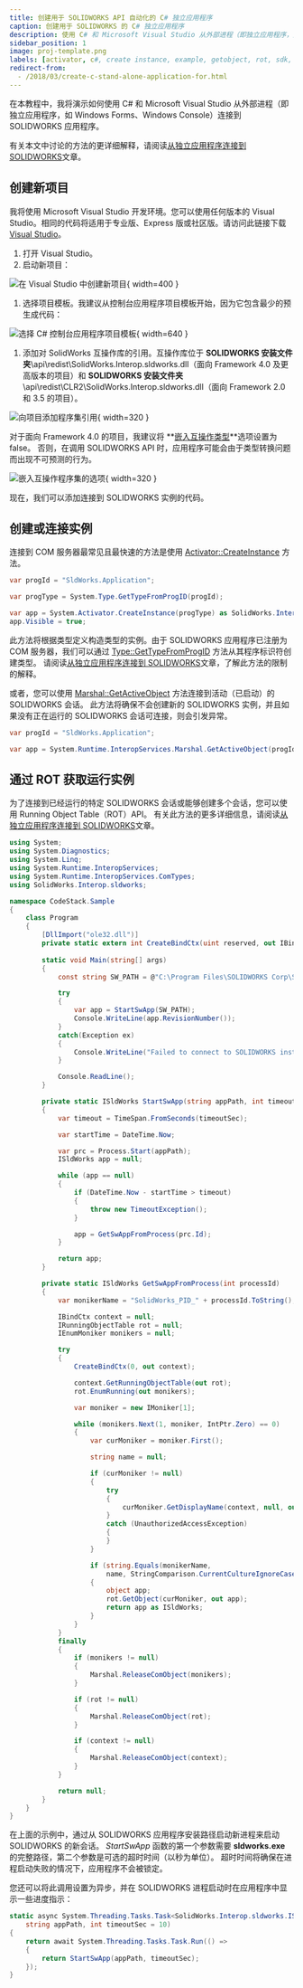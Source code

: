 ```yaml
---
title: 创建用于 SOLIDWORKS API 自动化的 C# 独立应用程序
caption: 创建用于 SOLIDWORKS 的 C# 独立应用程序
description: 使用 C# 和 Microsoft Visual Studio 从外部进程（即独立应用程序，如 Windows Forms、Windows Console）连接到 SOLIDWORKS 应用程序的指南
sidebar_position: 1
image: proj-template.png
labels: [activator, c#, create instance, example, getobject, rot, sdk, solidworks api]
redirect-from:
  - /2018/03/create-c-stand-alone-application-for.html
---
```

在本教程中，我将演示如何使用 C# 和 Microsoft Visual Studio 从外部进程（即独立应用程序，如 Windows Forms、Windows Console）连接到 SOLIDWORKS 应用程序。

有关本文中讨论的方法的更详细解释，请阅读[从独立应用程序连接到 SOLIDWORKS](/docs/codestack/solidworks-api/getting-started/stand-alone/)文章。

## 创建新项目

我将使用 Microsoft Visual Studio 开发环境。您可以使用任何版本的 Visual Studio。相同的代码将适用于专业版、Express 版或社区版。请访问此链接下载[Visual Studio](https://www.visualstudio.com/vs/community/)。

1. 打开 Visual Studio。
1. 启动新项目：

![在 Visual Studio 中创建新项目](new-project.png){ width=400 }

1. 选择项目模板。我建议从控制台应用程序项目模板开始，因为它包含最少的预生成代码：

![选择 C# 控制台应用程序项目模板](proj-template.png){ width=640 }

1. 添加对 SolidWorks 互操作库的引用。互操作库位于 **SOLIDWORKS 安装文件夹**\api\redist\SolidWorks.Interop.sldworks.dll（面向 Framework 4.0 及更高版本的项目）和 **SOLIDWORKS 安装文件夹**\api\redist\CLR2\SolidWorks.Interop.sldworks.dll（面向 Framework 2.0 和 3.5 的项目）。

![向项目添加程序集引用](add-ref.png){ width=320 }

对于面向 Framework 4.0 的项目，我建议将 **[嵌入互操作类型](https://docs.microsoft.com/zh-cn/dotnet/framework/interop/type-equivalence-and-embedded-interop-types)**选项设置为 false。
否则，在调用 SOLIDWORKS API 时，应用程序可能会由于类型转换问题而出现不可预测的行为。

![嵌入互操作程序集的选项](embed-interop-types.png){ width=320 }

现在，我们可以添加连接到 SOLIDWORKS 实例的代码。

## 创建或连接实例

连接到 COM 服务器最常见且最快速的方法是使用 [Activator::CreateInstance](https://msdn.microsoft.com/zh-cn/library/system.activator.createinstance(v=vs.110).aspx) 方法。

~~~ cs
var progId = "SldWorks.Application";

var progType = System.Type.GetTypeFromProgID(progId);

var app = System.Activator.CreateInstance(progType) as SolidWorks.Interop.sldworks.ISldWorks;
app.Visible = true;
~~~

此方法将根据类型定义构造类型的实例。由于 SOLIDWORKS 应用程序已注册为 COM 服务器，我们可以通过 [Type::GetTypeFromProgID](https://msdn.microsoft.com/zh-cn/library/system.type.gettypefromprogid(v=vs.110).aspx) 方法从其程序标识符创建类型。
请阅读[从独立应用程序连接到 SOLIDWORKS](/docs/codestack/solidworks-api/getting-started/stand-alone#method-a---activator-and-progid)文章，了解此方法的限制的解释。

或者，您可以使用 [Marshal::GetActiveObject](https://msdn.microsoft.com/zh-cn/library/system.runtime.interopservices.marshal.getactiveobject(v=vs.110).aspx) 方法连接到活动（已启动）的 SOLIDWORKS 会话。
此方法将确保不会创建新的 SOLIDWORKS 实例，并且如果没有正在运行的 SOLIDWORKS 会话可连接，则会引发异常。

~~~ cs
var progId = "SldWorks.Application";

var app = System.Runtime.InteropServices.Marshal.GetActiveObject(progId) as SolidWorks.Interop.sldworks.ISldWorks;
~~~

## 通过 ROT 获取运行实例

为了连接到已经运行的特定 SOLIDWORKS 会话或能够创建多个会话，您可以使用 Running Object Table（ROT）API。
有关此方法的更多详细信息，请阅读[从独立应用程序连接到 SOLIDWORKS](/docs/codestack/solidworks-api/getting-started/stand-alone#method-b---running-object-table-rot)文章。

~~~ cs
using System;
using System.Diagnostics;
using System.Linq;
using System.Runtime.InteropServices;
using System.Runtime.InteropServices.ComTypes;
using SolidWorks.Interop.sldworks;

namespace CodeStack.Sample
{
    class Program
    {
        [DllImport("ole32.dll")]
        private static extern int CreateBindCtx(uint reserved, out IBindCtx ppbc);
        
        static void Main(string[] args)
        {
            const string SW_PATH = @"C:\Program Files\SOLIDWORKS Corp\SOLIDWORKS\SLDWORKS.exe";

            try
            {
                var app = StartSwApp(SW_PATH);
                Console.WriteLine(app.RevisionNumber());
            }
            catch(Exception ex)
            {
                Console.WriteLine("Failed to connect to SOLIDWORKS instance: " + ex.Message);
            }

            Console.ReadLine();
        }

        private static ISldWorks StartSwApp(string appPath, int timeoutSec = 10)
        {
            var timeout = TimeSpan.FromSeconds(timeoutSec);

            var startTime = DateTime.Now;

            var prc = Process.Start(appPath);
            ISldWorks app = null;

            while (app == null)
            {
                if (DateTime.Now - startTime > timeout)
                {
                    throw new TimeoutException();
                }

                app = GetSwAppFromProcess(prc.Id);
            }

            return app;
        }

        private static ISldWorks GetSwAppFromProcess(int processId)
        {
            var monikerName = "SolidWorks_PID_" + processId.ToString();

            IBindCtx context = null;
            IRunningObjectTable rot = null;
            IEnumMoniker monikers = null;

            try
            {
                CreateBindCtx(0, out context);

                context.GetRunningObjectTable(out rot);
                rot.EnumRunning(out monikers);

                var moniker = new IMoniker[1];

                while (monikers.Next(1, moniker, IntPtr.Zero) == 0)
                {
                    var curMoniker = moniker.First();

                    string name = null;

                    if (curMoniker != null)
                    {
                        try
                        {
                            curMoniker.GetDisplayName(context, null, out name);
                        }
                        catch (UnauthorizedAccessException)
                        {
                        }
                    }

                    if (string.Equals(monikerName,
                        name, StringComparison.CurrentCultureIgnoreCase))
                    {
                        object app;
                        rot.GetObject(curMoniker, out app);
                        return app as ISldWorks;
                    }
                }
            }
            finally
            {
                if (monikers != null)
                {
                    Marshal.ReleaseComObject(monikers);
                }

                if (rot != null)
                {
                    Marshal.ReleaseComObject(rot);
                }

                if (context != null)
                {
                    Marshal.ReleaseComObject(context);
                }
            }

            return null;
        }
    }
}
~~~

在上面的示例中，通过从 SOLIDWORKS 应用程序安装路径启动新进程来启动 SOLIDWORKS 的新会话。
*StartSwApp* 函数的第一个参数需要 **sldworks.exe** 的完整路径，第二个参数是可选的超时时间（以秒为单位）。
超时时间将确保在进程启动失败的情况下，应用程序不会被锁定。

您还可以将此调用设置为异步，并在 SOLIDWORKS 进程启动时在应用程序中显示一些进度指示：

~~~ cs
static async System.Threading.Tasks.Task<SolidWorks.Interop.sldworks.ISldWorks> StartSwAppAsync(
    string appPath, int timeoutSec = 10)
{
    return await System.Threading.Tasks.Task.Run(() =>
    {
        return StartSwApp(appPath, timeoutSec);
    });
}
~~~